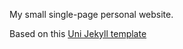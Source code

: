 
My small single-page personal website.

Based on this [Uni Jekyll template](https://github.com/brianmaierjr/uni)
